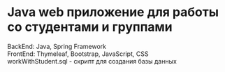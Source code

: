 # Java web приложение для работы со студентами и группами  
 BackEnd: Java, Spring Framework  
 FrontEnd: Thymeleaf, Bootstrap, JavaScript, CSS  
 workWithStudent.sql - скрипт для создания базы данных  
